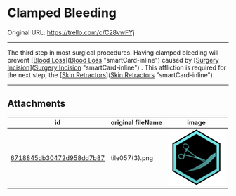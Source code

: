 # Clamped Bleeding

Original URL: https://trello.com/c/C28vwFYj

---

The third step in most surgical procedures. Having clamped bleeding will prevent [[Blood Loss](../Blood/Blood%20Loss.md)]([Blood Loss](../Blood/Blood%20Loss.md) "smartCard-inline") caused by [[Surgery Incision](Surgery%20Incision.md)]([Surgery Incision](Surgery%20Incision.md) "smartCard-inline") . This affliction is required for the next step, the [[Skin Retractors](../Items/Skin%20Retractors.md)]([Skin Retractors](../Items/Skin%20Retractors.md) "smartCard-inline").

---

## Attachments

id | original fileName | image
---|---|---
[6718845db30472d958dd7b87](./Clamped%20Bleeding%20-%20Attachments/6718845db30472d958dd7b87.png) | tile057(3).png | ![tile057(3).png\|200](./Clamped%20Bleeding%20-%20Attachments/6718845db30472d958dd7b87.png)